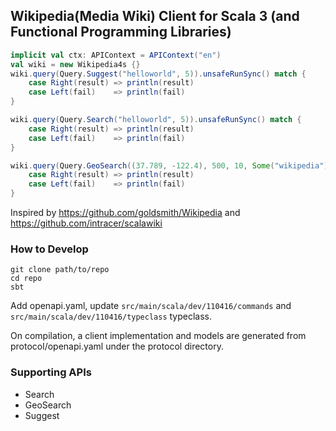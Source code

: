 ## Wikipedia(Media Wiki) Client for Scala 3 (and Functional Programming Libraries)


```scala
implicit val ctx: APIContext = APIContext("en")
val wiki = new Wikipedia4s {}
wiki.query(Query.Suggest("helloworld", 5)).unsafeRunSync() match {
    case Right(result) => println(result)
    case Left(fail)    => println(fail)
}

wiki.query(Query.Search("helloworld", 5)).unsafeRunSync() match {
    case Right(result) => println(result)
    case Left(fail)    => println(fail)
}

wiki.query(Query.GeoSearch((37.789, -122.4), 500, 10, Some("wikipedia"))).unsafeRunSync() match {
    case Right(result) => println(result)
    case Left(fail)    => println(fail)
}
```

Inspired by https://github.com/goldsmith/Wikipedia and https://github.com/intracer/scalawiki
### How to Develop

```shell
git clone path/to/repo
cd repo
sbt
```

Add openapi.yaml, update `src/main/scala/dev/110416/commands`  and  `src/main/scala/dev/110416/typeclass` typeclass.

On compilation, a client implementation and models are generated from protocol/openapi.yaml under the protocol directory.

### Supporting APIs

- Search
- GeoSearch
- Suggest

